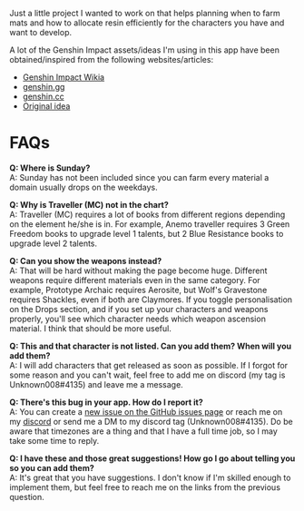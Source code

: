 Just a little project I wanted to work on that helps planning when to farm mats and how to allocate resin efficiently for the characters you have and want to develop.

A lot of the Genshin Impact assets/ideas I'm using in this app have been obtained/inspired from the following websites/articles:
- [Genshin Impact Wikia](https://genshin-impact.fandom.com/wiki/Genshin_Impact_Wiki)
- [genshin.gg](https://genshin.gg/)
- [genshin.cc](https://genshin.cc/)
- [Original idea](https://www.reddit.com/r/Genshin_Impact/comments/jcgfh8/daily_domain_drop_cheat_sheet/)

# FAQs
**Q: Where is Sunday?**  
A: Sunday has not been included since you can farm every material a domain usually drops on the weekdays.

**Q: Why is Traveller (MC) not in the chart?**  
A: Traveller (MC) requires a lot of books from different regions depending on the element he/she is in. For example, Anemo traveller requires 3 Green Freedom books to upgrade level 1 talents, but 2 Blue Resistance books to upgrade level 2 talents.

**Q: Can you show the weapons instead?**  
A: That will be hard without making the page become huge. Different weapons require different materials even in the same category. For example, Prototype Archaic requires Aerosite, but Wolf's Gravestone requires Shackles, even if both are Claymores. If you toggle personalisation on the Drops section, and if you set up your characters and weapons properly, you'll see which character needs which weapon ascension material. I think that should be more useful.

**Q: This and that character is not listed. Can you add them? When will you add them?**  
A: I will add characters that get released as soon as possible. If I forgot for some reason and you can't wait, feel free to add me on discord (my tag is Unknown008#4135) and leave me a message.

**Q: There's this bug in your app. How do I report it?**  
A: You can create a [new issue on the GitHub issues page](https://github.com/Unknown008/genshin-mats/issues/new) or reach me on my [discord](https://discord.gg/UsMBKxa) or send me a DM to my discord tag (Unknown008#4135). Do be aware that timezones are a thing and that I have a full time job, so I may take some time to reply.

**Q: I have these and those great suggestions! How go I go about telling you so you can add them?**  
A: It's great that you have suggestions. I don't know if I'm skilled enough to implement them, but feel free to reach me on the links from the previous question.
